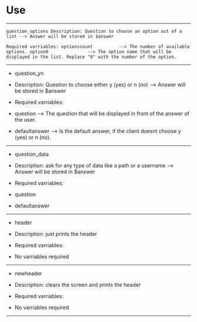 # Use
---------------------------------------------------------------------------------------------------------------------------------

`question_options
Description: Question to choose an option out of a list --> Answer will be stored in $answer`

`Required varriables:
optionscount          --> The number of available options.
option0               --> The option name that will be displayed in the list. Replace "0" with the number of the option.`

---------------------------------------------------------------------------------------------------------------------------------

- question_yn
- Description: Question to choose either y (yes) or n (no) --> Answer will be stored in $answer


- Required varriables:
- question              --> The question that will be displayed in front of the answer of the user.
- defaultanswer         --> Is the default answer, if the client doesnt choose y (yes) or n (no).

---------------------------------------------------------------------------------------------------------------------------------

- question_data
- Description: ask for any type of data like a path or a username --> Answer will be stored in $answer


- Required varriables:
- question
- defaultanswer

---------------------------------------------------------------------------------------------------------------------------------

- header
- Description: just prints the header


- Required varriables:
- No varriables required

---------------------------------------------------------------------------------------------------------------------------------

- newheader
- Description: clears the screen and prints the header


- Required varriables:
- No varriables required

---------------------------------------------------------------------------------------------------------------------------------
